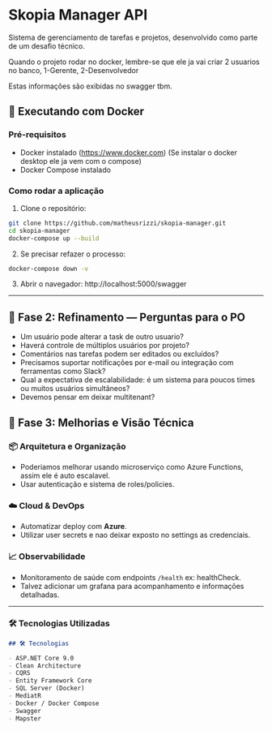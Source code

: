 # Skopia Manager API
Sistema de gerenciamento de tarefas e projetos, desenvolvido como parte de um desafio técnico.

Quando o projeto rodar no docker, lembre-se que ele ja vai criar 2 usuarios no banco,
1-Gerente, 2-Desenvolvedor

Estas informações são exibidas no swagger tbm.

## 🚀 Executando com Docker

### Pré-requisitos
- Docker instalado (https://www.docker.com) (Se instalar o docker desktop ele ja vem com o compose)
- Docker Compose instalado

### Como rodar a aplicação

1. Clone o repositório:

```bash
git clone https://github.com/matheusrizzi/skopia-manager.git
cd skopia-manager
docker-compose up --build
```
2. Se precisar refazer o processo:
```bash
docker-compose down -v
```
3. Abrir o navegador: http://localhost:5000/swagger
---
## 📩 Fase 2: Refinamento — Perguntas para o PO

- Um usuário pode alterar a task de outro usuario?
- Haverá controle de múltiplos usuários por projeto?
- Comentários nas tarefas podem ser editados ou excluídos?
- Precisamos suportar notificações por e-mail ou integração com ferramentas como Slack?
- Qual a expectativa de escalabilidade: é um sistema para poucos times ou muitos usuários simultâneos?
- Devemos pensar em deixar multitenant?

## 🚧 Fase 3: Melhorias e Visão Técnica

### 📦 Arquitetura e Organização

- Poderiamos melhorar usando microserviço como Azure Functions, assim ele é auto escalavel.
- Usar autenticação e sistema de roles/policies.

### ☁️ Cloud & DevOps

- Automatizar deploy com **Azure**.
- Utilizar user secrets e nao deixar exposto no settings as credenciais.

### 📈 Observabilidade

- Monitoramento de saúde com endpoints `/health` ex: healthCheck.
- Talvez adicionar um grafana para acompanhamento e informações detalhadas.

---

### 🛠️ **Tecnologias Utilizadas**

```md
## 🛠️ Tecnologias

- ASP.NET Core 9.0
- Clean Architecture
- CQRS
- Entity Framework Core
- SQL Server (Docker)
- MediatR
- Docker / Docker Compose
- Swagger
- Mapster
